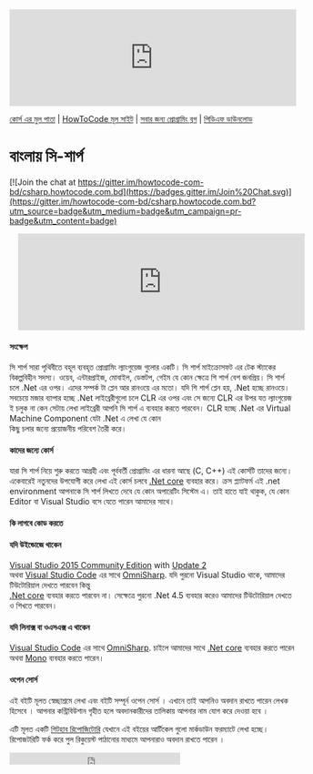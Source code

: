 <iframe scrolling="auto" frameborder="0" style="border:none; overflow:hidden; height:170px; width:100%;" allowTransparency="true" src="http://www.howtocode.com.bd/like.html"></iframe> 

[কোর্স এর মুল পাতা](http://csharp.howtocode.com.bd/) | [HowToCode মূল সাইট](http://www.howtocode.com.bd/) | [সবার জন্য প্রোগ্রামিং ব্লগ](http://blog.howtocode.com.bd/) | [পিডিএফ ডাউনলোড](https://www.gitbook.com/download/pdf/book/howtocode-com-bd/-csharp)    

# বাংলায় সি-শার্প

[![Join the chat at https://gitter.im/howtocode-com-bd/csharp.howtocode.com.bd](https://badges.gitter.im/Join%20Chat.svg)](https://gitter.im/howtocode-com-bd/csharp.howtocode.com.bd?utm_source=badge&utm_medium=badge&utm_campaign=pr-badge&utm_content=badge)

<iframe scrolling="auto" frameborder="0" style="border:none; overflow:hidden; height:170px; width:100%; margin-left: 15;" allowTransparency="true" src="http://api.howtocode.com.bd/contrib/csharp"></iframe> 


#### সংক্ষেপ

সি শার্প সারা পৃথিবীতে বহূল ব্যবহৃত প্রোগ্রামিং ল্যাংগুয়েজ গুলোর একটি। সি শার্প মাইক্রোসফট এর টেক স্ট্যাকের বিকল্পবিহীন সদস্য। ওয়েব, এন্টারপ্রাইজ, মোবাইল, ডেস্তটপ, গেইম যে কোন ক্ষেত্রে শি শার্প বেশ 
জনপ্রিয়। সি শার্প চলে .Net এর ওপর। এদের সম্পর্ক টা প্লেন আর রানওয়ে এর মতো। যদি শি শার্প প্লেন হয়, .Net হচ্ছে রানওয়ে। সবচেয়ে মজার ব্যাপার হচ্ছে .Net লাইব্রেরীগুলো চলে CLR এর ওপর এবং 
সে জন্যে CLR এর উপর যত ল্যাংগুয়েজ ই চলুক না কেন সেটায় লেখা লাইব্রেরী আপনি সি শার্প এ ব্যবহার করতে পারবেন। CLR হচ্ছে .Net এর Virtual Machine Component যেটা .Net এ লেখা যে কোন   
কিছু চলার জন্যে প্রয়োজনীয় পরিবেশ তৈরী করে।  
  
#### কাদের জন্যে কোর্স  
  
যারা সি শার্প নিয়ে শুরু করতে আগ্রহী এবং পূর্ববর্তী প্রোগ্রামিং এর ধারনা আছে (C, C++) এই কোর্সটি তাদের জন্যে। একেবারেই নতুনদের উপযোগী করে লেখা এই কোর্স চলবে [.Net core](https://dotnet.github.io/) 
ব্যবহার করে। ক্রস প্ল্যাটফর্ম এই .net environment আপনাকে সি শার্প লিখতে দেবে যে কোন অপারেটিং সিস্টেম এ। তাই হাতে যাই থাকুক, যে কোন Editor বা Visual Studio বসে যেতে পারেন আমাদের সাথে। 
  
#### কি লাগবে কোড করতে

#### যদি উইন্ডোজে থাকেন
[Visual Studio 2015 Community Edition](https://www.visualstudio.com/products/visual-studio-community-vs) with [Update 2](https://go.microsoft.com/fwlink/?LinkId=798481)  
অথবা [Visual Studio Code](https://code.visualstudio.com/) এর সাথে [OmniSharp](http://www.omnisharp.net/). যদি পুরনো Visual Studio থাকে, আমাদের টিউটোরিয়াল দেখতে পারবেন কিন্তু  
[.Net core](https://dotnet.github.io/) ব্যবহার করতে পারবেন না। সেক্ষেত্রে পুরনো .Net 4.5 ব্যবহার করেও আমাদের টিউটোরিয়াল দেখতে ও শিখতে পারবেন।  

#### যদি লিনাক্স বা ওএসএক্স এ থাকেন
[Visual Studio Code](https://code.visualstudio.com/) এর সাথে [OmniSharp](http://www.omnisharp.net/). চাইলে আমাদের সাথে [.Net core](https://dotnet.github.io/) ব্যবহার করতে পারেন  
অথবা [Mono](http://www.mono-project.com/) ব্যবহার করতে পারেন। 

#### ওপেন সোর্স

এই বইটি মূলত স্বেচ্ছাশ্রমে লেখা এবং বইটি সম্পূর্ন ওপেন সোর্স । এখানে তাই আপনিও অবদান রাখতে পারেন লেখক হিসেবে । আপনার কন্ট্রিবিউশান গৃহীত হলে অবদানকারীদের তালিকায় আপনার নাম যোগ করে দেওয়া হবে ।

এটি মূলত একটি [গিটহাব রিপোজিটোরি](https://github.com/howtocode-com-bd/csharp.howtocode.com.bd) যেখানে এই বইয়ের আর্টিকেল গুলো মার্কডাউন ফরম্যাটে লেখা হচ্ছে। রিপোজটরিটি ফর্ক করে পুল রিকুয়েস্ট পাঠানোর মাধ্যমে আপনারাও অবদান রাখতে পারেন ।

<iframe src="https://www.facebook.com/plugins/like.php?href=http%3A%2F%2Fcsharp.howtocode.com.bd&amp;width&amp;layout=button_count&amp;action=like&amp;show_faces=false&amp;share=true&amp;height=21&amp;appId=353725671441956" scrolling="no" frameborder="0" style="border:none; overflow:hidden; height:21px;" allowTransparency="true"></iframe>
